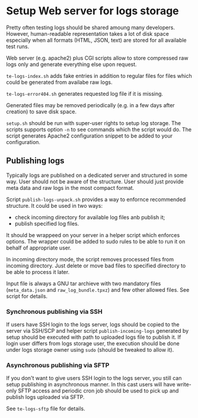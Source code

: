 # Setup Web server for logs storage

Pretty often testing logs should be shared amoung many developers.
However, human-readable representation takes a lot of disk space
especially when all formats (HTML, JSON, text) are stored for all
available test runs.

Web server (e.g. apache2) plus CGI scripts allow to store compressed
raw logs only and generate everything else upon request.

``te-logs-index.sh`` adds fake entries in addition to regular files
for files which could be generated from availabe raw logs.

``te-logs-error404.sh`` generates requested log file if it is missing.

Generated files may be removed periodically (e.g. in a few days after
creation) to save disk space.

``setup.sh`` should be run with super-user rights to setup log storage.
The scripts supports option `-n` to see commands which the script would
do. The script generates Apache2 configuration snippet to be added to
your configuration.


## Publishing logs

Typically logs are published on a dedicated server and structured in
some way. User should not be aware of the structure. User should
just provide meta data and raw logs in the most compact format.

Script ``publish-logs-unpack.sh`` provides a way to enfornce
recommended structure. It could be used in two ways:
 - check incoming directory for available log files anb publish it;
 - publish specified log files.

It should be wrappeed on your server in a helper script which
enforces options. The wrapper could be added to sudo rules
to be able to run it on behalf of appropriate user.

In incoming directory mode, the script removes processed files
from incoming directory. Just delete or move bad files to
specified directory to be able to process it later.

Input file is always a GNU tar archieve with two mandatory files
(``meta_data.json`` and ``raw_log_bundle.tpxz``) and few other
allowed files. See script for details.


### Synchronous publishing via SSH

If users have SSH login to the logs server, logs should be copied
to the server via SSH/SCP and helper script `publish-incoming-logs`
generated by setup should be executed with path to uploaded logs file
to publish it. If login user differs from logs storage user, the
execution should be done under logs storage owner using `sudo`
(should be tweaked to allow it).


### Asynchronous publishing via SFTP

If you don't want to give users SSH login to the logs server, you still
can setup publishing in asynchronous manner. In this cast users will
have write-only SFTP access and periodic cron job should be used to
pick up and publish logs uploaded via SFTP.

See `te-logs-sftp` file for details.
